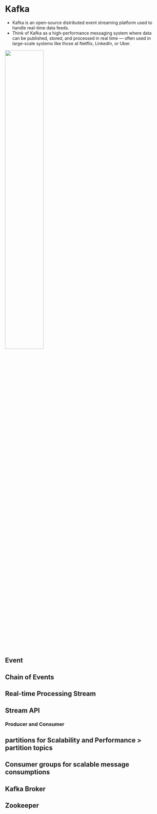 # Kafka
* Kafka is an open-source distributed event streaming platform used to handle real-time data feeds.
* Think of Kafka as a high-performance messaging system where data can be published, stored, and processed in real time — often used in large-scale systems like those at Netflix, LinkedIn, or Uber.
<img src="https://github.com/user-attachments/assets/d09437a1-ad0e-4281-82be-057163ef70f6" style="width: 50%;" />




















## Event 
## Chain of Events
## Real-time Processing Stream
## Stream API
### Producer and Consumer
## partitions for Scalability and Performance > partition topics
## Consumer groups for scalable message consumptions
## Kafka Broker
## Zookeeper

